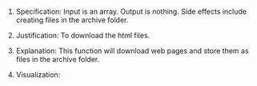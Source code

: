1. Specification:
Input is an array. Output is nothing. Side effects include creating files in the archive folder.

2. Justification:
To download the html files.

3. Explanation:
This function will download web pages and store them as files in the archive folder.


4. Visualization:



